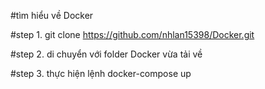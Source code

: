 #tìm hiểu về Docker

#step 1. git clone https://github.com/nhlan15398/Docker.git

#step 2. di chuyển với folder Docker vừa tải về

#step 3. thực hiện lệnh docker-compose up
